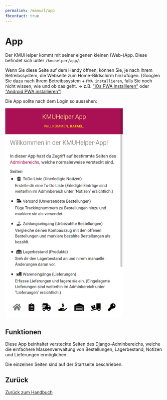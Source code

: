 ```yaml
---
permalink: /manual/app
fbcontact: true
---
```


# App

Der KMUHelper kommt mit seiner eigenen kleinen (Web-)App.
Diese befindet sich unter `/kmuhelper/app/`.

Wenn Sie diese Seite auf dem Handy öffnen, können Sie, je nach Ihrem Betreibssystem, die Webseite zum Home-Bildschirm hinzufügen. (Googlen Sie dazu nach Ihrem Betreibssystem + `PWA installieren`, falls Sie noch nicht wissen, wie und ob das geht. -> z.B. ["iOs PWA installieren"](https://www.google.com/search?q=iOs+PWA+installieren) oder ["Android PWA installieren"](https://www.google.com/search?q=Android+PWA+installieren))

Die App sollte nach dem Login so aussehen:

<img src="../assets/images/screenshots/app_home.png" alt="KMUHelper App - Home" style="max-width: min(375px, 90vw);">

## Funktionen

Diese App beinhaltet versteckte Seiten des Django-Adminbereichs, welche die einfachere Massenverwaltung von Bestellungen, Lagerbestand, Notizen und Lieferungen ermöglichen.

Die einzelnen Seiten sind auf der Startseite beschrieben.

## Zurück

[Zurück zum Handbuch](./)
